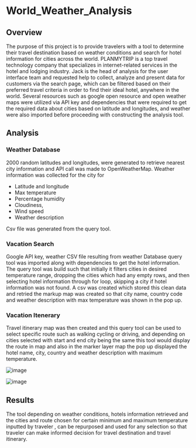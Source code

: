 # World_Weather_Analysis

## Overview

The purpose of this project is to provide travelers with a tool to determine their travel destination based on weather conditions and search for hotel information for cities across the world. 
PLANMYTRIP is a top travel technology company that specializes in internet-related services in the hotel and lodging industry. Jack is the head of analysis for the user interface team and requested help to collect, analyze and present data for customers via the search page, which can be filtered based on their preferred travel criteria in order to find their ideal hotel, anywhere in the world. 
Several resources such as google open resource and open weather maps were utilized via API key and dependencies that were required to get the required data about cities based on latitude and longitudes, and weather were also imported before proceeding with constructing the analysis tool. 

## Analysis 

### Weather Database
2000 random latitudes and longitudes, were generated to retrieve nearest city information and API call was made to OpenWeatherMap. Weather information was collected for the city for 
  -	Latitude and longitude
  -	Max temperature
  -	Percentage humidity
  -	Cloudiness, 
  -	Wind speed  
  -	Weather description 

Csv file was generated from the query tool. 

### Vacation Search 

Google API key, weather CSV file resulting from weather Database query tool was imported along with dependencies to get the hotel information. The query tool was build such that initially it filters cities in desired temperature range, dropping the cities which had any empty rows, and then selecting hotel information through for loop, skipping a city if hotel information was not found. A csv was created which stored this clean data and retried the markup map was created so that city name, country code and weather description with max temperature was shown in the pop up. 

### Vacation Itenerary

Travel itinerary map was then created and this query tool can be used to select specific route such as walking cycling or driving, and depending on cities selected with start and end city being the same this tool would display the route in map and also in the marker layer map the pop up displayed the hotel name, city, country and weather description with maximum temperature. 

![image](https://user-images.githubusercontent.com/42523379/197006357-f87d66aa-dda2-46c5-b0d1-61b9e2029937.png)

![image](https://user-images.githubusercontent.com/42523379/197006279-dcca4cc4-f02d-400e-bf3a-884146afb746.png)


## Results
The tool depending on weather conditions, hotels information retrieved and the cities and route chosen for certain minimum and maximum temperature inputted by traveler , can be repurposed and used for any selection so that traveler can make informed decision for travel destination and travel itinerary. 

